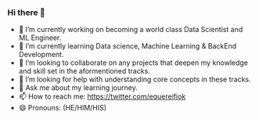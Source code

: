 ### Hi there 👋

- 🔭 I’m currently working on becoming a world class Data Scientist and ML Engineer.
- 🌱 I’m currently learning Data science, Machine Learning & BackEnd Development.
- 👯 I’m looking to collaborate on any projects that deepen my knowledge and skill set in the aformentioned tracks.
- 🤔 I’m looking for help with understanding core concepts in these tracks.
- 💬 Ask me about my learning journey.
- 📫 How to reach me: https://twitter.com/equereifiok
- 😄 Pronouns: (HE/HIM/HIS)
